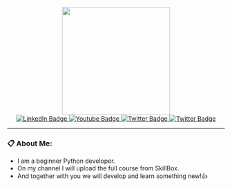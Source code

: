 <div id="header" align="center">
  <img src="https://media.giphy.com/media/172cWugSaKYUhaMdOW/giphy-downsized-large.gif" width="250"/>
</div>

<div id="badges" align="center">
  <a href="https://vk.com/m1st4k3">
    <img src="https://img.shields.io/badge/-Вконтакте-1E90FF?style=for-the-badge&logo=Vk&logoColor=white" alt="LinkedIn Badge"/>
  </a>
  <a href="https://t.me/itsmymistake">
    <img src="https://img.shields.io/badge/Telegram-4169E1?style=for-the-badge&logo=telegram&logoColor=white" alt="Youtube Badge"/>
  </a>
  <a href="https://rutube.ru/">
    <img src="https://img.shields.io/badge/RuTube-696969?style=for-the-badge&logo=youtube&logoColor=white" alt="Twitter Badge"/>
  </a>
  <a href="https://www.youtube.com/">
    <img src="https://img.shields.io/badge/YouTube-red?style=for-the-badge&logo=youtube&logoColor=white" alt="Twitter Badge"/>
  </a>
</div>

<div id="stats" align="center">
  <img src="https://komarev.com/ghpvc/?username=3JloDey&style=flat-square&color=blue" alt=""/>
</div>


---
### :clipboard: About Me:
- I am a beginner Python developer.
- On my channel I will upload the full course from SkillBox.
- And together with you we will develop and learn something new!:+1:
